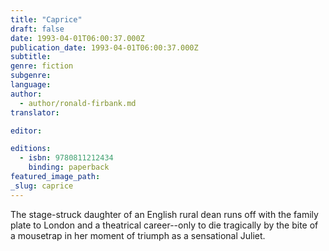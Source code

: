 ```yaml
---
title: "Caprice"
draft: false
date: 1993-04-01T06:00:37.000Z
publication_date: 1993-04-01T06:00:37.000Z
subtitle:
genre: fiction
subgenre:
language:
author:
  - author/ronald-firbank.md
translator:

editor:

editions:
  - isbn: 9780811212434
    binding: paperback
featured_image_path:
_slug: caprice
---
```


The stage-struck daughter of an English rural dean runs off with the family plate to London and a theatrical career--only to die tragically by the bite of a mousetrap in her moment of triumph as a sensational Juliet. 

